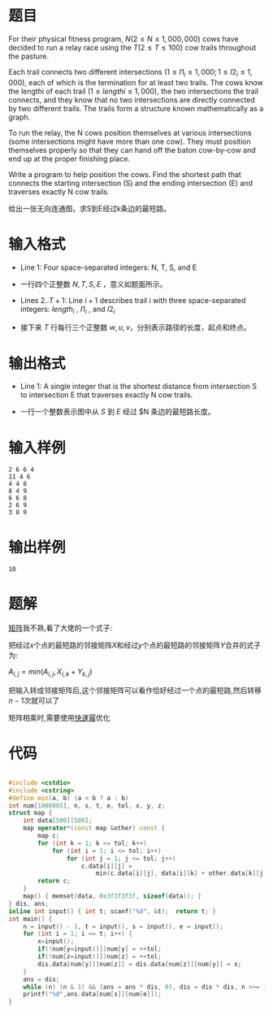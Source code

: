 # 题目

For their physical fitness program, $N (2 ≤ N ≤ 1,000,000)$ cows have decided to run a relay race using the $T (2 ≤ T ≤ 100)$ cow trails throughout the pasture.

Each trail connects two different intersections $(1 ≤ I1_i ≤ 1,000; 1 ≤ I2_i ≤ 1,000)$, each of which is the termination for at least two trails. The cows know the lengthi of each trail $(1 ≤ lengthi  ≤ 1,000)$, the two intersections the trail connects, and they know that no two intersections are directly connected by two different trails. The trails form a structure known mathematically as a graph.

To run the relay, the N cows position themselves at various intersections (some intersections might have more than one cow). They must position themselves properly so that they can hand off the baton cow-by-cow and end up at the proper finishing place.

Write a program to help position the cows. Find the shortest path that connects the starting intersection (S) and the ending intersection (E) and traverses exactly N cow trails.

给出一张无向连通图，求S到E经过k条边的最短路。

# 输入格式

* Line $1$: Four space-separated integers: N, T, S, and E

* 一行四个正整数 $N,T,S,E$ ，意义如题面所示。

* Lines $2..T+1$: Line $i+1$ describes trail i with three space-separated integers: $length_i$ , $I1_i$ , and $I2_i$


* 接下来 $T$ 行每行三个正整数 $w,u,v$，分别表示路径的长度，起点和终点。

# 输出格式

* Line 1: A single integer that is the shortest distance from intersection S to intersection E that traverses exactly N cow trails.

* 一行一个整数表示图中从 $S$ 到 $E$ 经过 $N 条边的最短路长度。

# 输入样例

```
2 6 6 4
11 4 6
4 4 8
8 4 9
6 6 8
2 6 9
3 8 9
```
# 输出样例

```
10
```

# 题解

[矩阵](https://oi-wiki.org/math/matrix/)我不熟,看了大佬的一个式子:

把经过$x$个点的最短路的邻接矩阵$X$和经过$y$个点的最短路的邻接矩阵$Y$合并的式子为:

$A_{i,j}=min(A_{i,j},X_{i,k}+Y_{k,j})$

把输入转成邻接矩阵后,这个邻接矩阵可以看作恰好经过一个点的最短路,然后转移$n-1$次就可以了

矩阵相乘时,需要使用[快速幂](https://oi-wiki.org/math/quick-pow/)优化

# 代码


```c++

#include <cstdio>
#include <cstring>
#define min(a, b) (a < b ? a : b)
int num[1000005], n, s, t, e, tol, x, y, z;
struct map {
    int data[500][500];
    map operator*(const map &other) const {
        map c;
        for (int k = 1; k <= tol; k++)
            for (int i = 1; i <= tol; i++)
                for (int j = 1; j <= tol; j++)
                    c.data[i][j] =
                        min(c.data[i][j], data[i][k] + other.data[k][j]);
        return c;
    }
    map() { memset(data, 0x3f3f3f3f, sizeof(data)); }
} dis, ans;
inline int input() { int t; scanf("%d", &t);  return t; }
int main() {
    n = input() - 1, t = input(), s = input(), e = input();
    for (int i = 1; i <= t; i++) {
        x=input();
        if(!num[y=input()])num[y] = ++tol;
        if(!num[z=input()])num[z] = ++tol;
        dis.data[num[y]][num[z]] = dis.data[num[z]][num[y]] = x;
    }
    ans = dis;
    while (n) (n & 1) && (ans = ans * dis, 0), dis = dis * dis, n >>= 1;
    printf("%d",ans.data[num[s]][num[e]]);
}
```
